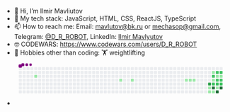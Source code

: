 - 👋 Hi, I’m Ilmir Mavliutov
- 🌱 My tech stack: JavaScript, HTML, CSS, ReactJS, TypeScript
- 📫 How to reach me: Email: mavlutov@bk.ru or mechasop@gmail.com, Telegram: [@D_R_ROBOT](https://t.me/D_R_ROBOT), LinkedIn: [Ilmir Mavlyutov](https://www.linkedin.com/in/ilmir-mavliutov-01265a20a/)
- 🤓 CODEWARS: https://www.codewars.com/users/D_R_ROBOT
- 👀 Hobbies other than coding: 🏋 weightlifting
- <svg viewBox="-16 -32 880 192" width="880" height="192" xmlns="http://www.w3.org/2000/svg"><desc>Generated with https://github.com/Platane/snk</desc><style>:root{--cb:#1b1f230a;--cs:purple;--ce:#ebedf0;--c0:#ebedf0;--c1:#9be9a8;--c2:#40c463;--c3:#30a14e;--c4:#216e39}.c{shape-rendering:geometricPrecision;fill:var(--ce);stroke-width:1px;stroke:var(--cb);animation:none 16300ms linear infinite;width:12px;height:12px}@keyframes c0{4.28%{fill:var(--c1)}4.3%,100%{fill:var(--ce)}}.c.c0{fill:var(--c1);animation-name:c0}@keyframes c1{18.39%{fill:var(--c1)}18.41%,100%{fill:var(--ce)}}.c.c1{fill:var(--c1);animation-name:c1}@keyframes c2{20.24%{fill:var(--c1)}20.26%,100%{fill:var(--ce)}}.c.c2{fill:var(--c1);animation-name:c2}@keyframes c3{28.82%{fill:var(--c1)}28.84%,100%{fill:var(--ce)}}.c.c3{fill:var(--c1);animation-name:c3}@keyframes c4{29.44%{fill:var(--c1)}29.46%,100%{fill:var(--ce)}}.c.c4{fill:var(--c1);animation-name:c4}@keyframes c5{30.05%{fill:var(--c1)}30.07%,100%{fill:var(--ce)}}.c.c5{fill:var(--c1);animation-name:c5}@keyframes c6{60.11%{fill:var(--c3)}60.13%,100%{fill:var(--ce)}}.c.c6{fill:var(--c3);animation-name:c6}@keyframes c7{33.73%{fill:var(--c1)}33.75%,100%{fill:var(--ce)}}.c.c7{fill:var(--c1);animation-name:c7}@keyframes c8{34.35%{fill:var(--c1)}34.37%,100%{fill:var(--ce)}}.c.c8{fill:var(--c1);animation-name:c8}@keyframes c9{41.71%{fill:var(--c1)}41.73%,100%{fill:var(--ce)}}.c.c9{fill:var(--c1);animation-name:c9}@keyframes ca{54.59%{fill:var(--c2)}54.61%,100%{fill:var(--ce)}}.c.ca{fill:var(--c2);animation-name:ca}@keyframes cb{50.3%{fill:var(--c1)}50.32%,100%{fill:var(--ce)}}.c.cb{fill:var(--c1);animation-name:cb}@keyframes cc{53.36%{fill:var(--c2)}53.38%,100%{fill:var(--ce)}}.c.cc{fill:var(--c2);animation-name:cc}@keyframes cd{65.02%{fill:var(--c4)}65.04%,100%{fill:var(--ce)}}.c.cd{fill:var(--c4);animation-name:cd}@keyframes ce{34.96%{fill:var(--c1)}34.98%,100%{fill:var(--ce)}}.c.ce{fill:var(--c1);animation-name:ce}@keyframes cf{47.23%{fill:var(--c2)}47.25%,100%{fill:var(--ce)}}.c.cf{fill:var(--c2);animation-name:cf}@keyframes cg{46.62%{fill:var(--c1)}46.64%,100%{fill:var(--ce)}}.c.cg{fill:var(--c1);animation-name:cg}@keyframes ch{50.91%{fill:var(--c2)}50.93%,100%{fill:var(--ce)}}.c.ch{fill:var(--c2);animation-name:ch}@keyframes ci{52.75%{fill:var(--c2)}52.77%,100%{fill:var(--ce)}}.c.ci{fill:var(--c2);animation-name:ci}@keyframes cj{61.95%{fill:var(--c1)}61.97%,100%{fill:var(--ce)}}.c.cj{fill:var(--c1);animation-name:cj}@keyframes ck{63.79%{fill:var(--c4)}63.81%,100%{fill:var(--ce)}}.c.ck{fill:var(--c4);animation-name:ck}@keyframes cl{56.43%{fill:var(--c2)}56.45%,100%{fill:var(--ce)}}.c.cl{fill:var(--c2);animation-name:cl}@keyframes cm{46%{fill:var(--c1)}46.02%,100%{fill:var(--ce)}}.c.cm{fill:var(--c1);animation-name:cm}@keyframes cn{51.52%{fill:var(--c2)}51.54%,100%{fill:var(--ce)}}.c.cn{fill:var(--c2);animation-name:cn}@keyframes co{52.14%{fill:var(--c2)}52.16%,100%{fill:var(--ce)}}.c.co{fill:var(--c2);animation-name:co}@keyframes cp{62.57%{fill:var(--c4)}62.59%,100%{fill:var(--ce)}}.c.cp{fill:var(--c4);animation-name:cp}.u{transform-origin:0 0;transform:scale(0,1);animation:none linear 16300ms infinite}@keyframes u0{4.28%{transform:scale(0.000,1)}4.3%,18.39%{transform:scale(0.083,1)}18.41%,20.24%{transform:scale(0.167,1)}20.26%,28.82%{transform:scale(0.250,1)}28.84%,29.44%{transform:scale(0.333,1)}29.46%,30.05%{transform:scale(0.417,1)}30.07%,33.73%{transform:scale(0.500,1)}33.75%,34.35%{transform:scale(0.583,1)}34.37%,34.96%{transform:scale(0.667,1)}34.98%,41.71%{transform:scale(0.750,1)}41.73%,46%{transform:scale(0.833,1)}46.02%,46.62%{transform:scale(0.917,1)}46.64%,100%{transform:scale(1.000,1)}}.u.u0{fill:var(--c1);animation-name:u0;transform-origin:0.0px 0}@keyframes u1{47.23%{transform:scale(0.000,1)}47.25%,100%{transform:scale(1.000,1)}}.u.u1{fill:var(--c2);animation-name:u1;transform-origin:391.4px 0}@keyframes u2{50.3%{transform:scale(0.000,1)}50.32%,100%{transform:scale(1.000,1)}}.u.u2{fill:var(--c1);animation-name:u2;transform-origin:424.0px 0}@keyframes u3{50.91%{transform:scale(0.000,1)}50.93%,51.52%{transform:scale(0.143,1)}51.54%,52.14%{transform:scale(0.286,1)}52.16%,52.75%{transform:scale(0.429,1)}52.77%,53.36%{transform:scale(0.571,1)}53.38%,54.59%{transform:scale(0.714,1)}54.61%,56.43%{transform:scale(0.857,1)}56.45%,100%{transform:scale(1.000,1)}}.u.u3{fill:var(--c2);animation-name:u3;transform-origin:456.6px 0}@keyframes u4{60.11%{transform:scale(0.000,1)}60.13%,100%{transform:scale(1.000,1)}}.u.u4{fill:var(--c3);animation-name:u4;transform-origin:684.9px 0}@keyframes u5{61.95%{transform:scale(0.000,1)}61.97%,100%{transform:scale(1.000,1)}}.u.u5{fill:var(--c1);animation-name:u5;transform-origin:717.5px 0}@keyframes u6{62.57%{transform:scale(0.000,1)}62.59%,63.79%{transform:scale(0.333,1)}63.81%,65.02%{transform:scale(0.667,1)}65.04%,100%{transform:scale(1.000,1)}}.u.u6{fill:var(--c4);animation-name:u6;transform-origin:750.2px 0}.s{shape-rendering:geometricPrecision;fill:var(--cs);animation:none linear 16300ms infinite}@keyframes s0{0%,99.39%{transform:translate(0px,-16px)}0.61%{transform:translate(0px,0px)}3.07%{transform:translate(64px,0px)}4.29%{transform:translate(64px,32px)}17.79%{transform:translate(416px,32px)}18.4%{transform:translate(416px,48px)}31.9%,39.26%{transform:translate(768px,48px)}33.13%,38.04%{transform:translate(768px,80px)}33.74%,37.42%{transform:translate(784px,80px)}34.36%{transform:translate(784px,96px)}34.97%{transform:translate(800px,96px)}35.58%{transform:translate(800px,112px)}36.2%{transform:translate(784px,112px)}39.88%,49.69%{transform:translate(784px,48px)}41.1%,48.47%,58.28%{transform:translate(784px,16px)}41.72%{transform:translate(800px,16px)}42.33%{transform:translate(800px,0px)}44.17%{transform:translate(848px,0px)}45.4%{transform:translate(848px,32px)}46.63%{transform:translate(816px,32px)}47.24%{transform:translate(816px,16px)}51.53%{transform:translate(832px,48px)}52.15%{transform:translate(832px,64px)}53.37%{transform:translate(800px,64px)}54.6%{transform:translate(800px,32px)}55.83%{transform:translate(832px,32px)}56.44%{transform:translate(832px,16px)}60.12%{transform:translate(784px,64px)}61.35%{transform:translate(816px,64px)}61.96%,64.42%{transform:translate(816px,80px)}62.58%{transform:translate(832px,80px)}63.19%{transform:translate(832px,96px)}63.8%{transform:translate(816px,96px)}91.41%{transform:translate(112px,80px)}92.64%{transform:translate(112px,48px)}94.48%{transform:translate(64px,48px)}96.93%{transform:translate(64px,-16px)}}.s.s0{transform:translate(0px,-16px);animation-name:s0}@keyframes s1{0%,99.39%{transform:translate(16px,-16px)}0.61%{transform:translate(0px,-16px)}1.23%{transform:translate(0px,0px)}3.68%{transform:translate(64px,0px)}4.91%{transform:translate(64px,32px)}18.4%{transform:translate(416px,32px)}19.02%{transform:translate(416px,48px)}32.52%,39.88%{transform:translate(768px,48px)}33.74%,38.65%{transform:translate(768px,80px)}34.36%,38.04%{transform:translate(784px,80px)}34.97%{transform:translate(784px,96px)}35.58%{transform:translate(800px,96px)}36.2%{transform:translate(800px,112px)}36.81%{transform:translate(784px,112px)}40.49%,50.31%{transform:translate(784px,48px)}41.72%,49.08%,58.9%{transform:translate(784px,16px)}42.33%{transform:translate(800px,16px)}42.94%{transform:translate(800px,0px)}44.79%{transform:translate(848px,0px)}46.01%{transform:translate(848px,32px)}47.24%{transform:translate(816px,32px)}47.85%{transform:translate(816px,16px)}52.15%{transform:translate(832px,48px)}52.76%{transform:translate(832px,64px)}53.99%{transform:translate(800px,64px)}55.21%{transform:translate(800px,32px)}56.44%{transform:translate(832px,32px)}57.06%{transform:translate(832px,16px)}60.74%{transform:translate(784px,64px)}61.96%{transform:translate(816px,64px)}62.58%,65.03%{transform:translate(816px,80px)}63.19%{transform:translate(832px,80px)}63.8%{transform:translate(832px,96px)}64.42%{transform:translate(816px,96px)}92.02%{transform:translate(112px,80px)}93.25%{transform:translate(112px,48px)}95.09%{transform:translate(64px,48px)}97.55%{transform:translate(64px,-16px)}}.s.s1{transform:translate(16px,-16px);animation-name:s1}@keyframes s2{0%,99.39%{transform:translate(32px,-16px)}1.23%{transform:translate(0px,-16px)}1.84%{transform:translate(0px,0px)}4.29%{transform:translate(64px,0px)}5.52%{transform:translate(64px,32px)}19.02%{transform:translate(416px,32px)}19.63%{transform:translate(416px,48px)}33.13%,40.49%{transform:translate(768px,48px)}34.36%,39.26%{transform:translate(768px,80px)}34.97%,38.65%{transform:translate(784px,80px)}35.58%{transform:translate(784px,96px)}36.2%{transform:translate(800px,96px)}36.81%{transform:translate(800px,112px)}37.42%{transform:translate(784px,112px)}41.1%,50.92%{transform:translate(784px,48px)}42.33%,49.69%,59.51%{transform:translate(784px,16px)}42.94%{transform:translate(800px,16px)}43.56%{transform:translate(800px,0px)}45.4%{transform:translate(848px,0px)}46.63%{transform:translate(848px,32px)}47.85%{transform:translate(816px,32px)}48.47%{transform:translate(816px,16px)}52.76%{transform:translate(832px,48px)}53.37%{transform:translate(832px,64px)}54.6%{transform:translate(800px,64px)}55.83%{transform:translate(800px,32px)}57.06%{transform:translate(832px,32px)}57.67%{transform:translate(832px,16px)}61.35%{transform:translate(784px,64px)}62.58%{transform:translate(816px,64px)}63.19%,65.64%{transform:translate(816px,80px)}63.8%{transform:translate(832px,80px)}64.42%{transform:translate(832px,96px)}65.03%{transform:translate(816px,96px)}92.64%{transform:translate(112px,80px)}93.87%{transform:translate(112px,48px)}95.71%{transform:translate(64px,48px)}98.16%{transform:translate(64px,-16px)}}.s.s2{transform:translate(32px,-16px);animation-name:s2}@keyframes s3{0%,99.39%{transform:translate(48px,-16px)}1.84%{transform:translate(0px,-16px)}2.45%{transform:translate(0px,0px)}4.91%{transform:translate(64px,0px)}6.13%{transform:translate(64px,32px)}19.63%{transform:translate(416px,32px)}20.25%{transform:translate(416px,48px)}33.74%,41.1%{transform:translate(768px,48px)}34.97%,39.88%{transform:translate(768px,80px)}35.58%,39.26%{transform:translate(784px,80px)}36.2%{transform:translate(784px,96px)}36.81%{transform:translate(800px,96px)}37.42%{transform:translate(800px,112px)}38.04%{transform:translate(784px,112px)}41.72%,51.53%{transform:translate(784px,48px)}42.94%,50.31%,60.12%{transform:translate(784px,16px)}43.56%{transform:translate(800px,16px)}44.17%{transform:translate(800px,0px)}46.01%{transform:translate(848px,0px)}47.24%{transform:translate(848px,32px)}48.47%{transform:translate(816px,32px)}49.08%{transform:translate(816px,16px)}53.37%{transform:translate(832px,48px)}53.99%{transform:translate(832px,64px)}55.21%{transform:translate(800px,64px)}56.44%{transform:translate(800px,32px)}57.67%{transform:translate(832px,32px)}58.28%{transform:translate(832px,16px)}61.96%{transform:translate(784px,64px)}63.19%{transform:translate(816px,64px)}63.8%,66.26%{transform:translate(816px,80px)}64.42%{transform:translate(832px,80px)}65.03%{transform:translate(832px,96px)}65.64%{transform:translate(816px,96px)}93.25%{transform:translate(112px,80px)}94.48%{transform:translate(112px,48px)}96.32%{transform:translate(64px,48px)}98.77%{transform:translate(64px,-16px)}}.s.s3{transform:translate(48px,-16px);animation-name:s3}</style><rect class="c" x="2" y="2" rx="2" ry="2"/><rect class="c" x="2" y="18" rx="2" ry="2"/><rect class="c" x="2" y="34" rx="2" ry="2"/><rect class="c" x="2" y="50" rx="2" ry="2"/><rect class="c" x="2" y="66" rx="2" ry="2"/><rect class="c" x="2" y="82" rx="2" ry="2"/><rect class="c" x="2" y="98" rx="2" ry="2"/><rect class="c" x="18" y="2" rx="2" ry="2"/><rect class="c" x="18" y="18" rx="2" ry="2"/><rect class="c" x="18" y="34" rx="2" ry="2"/><rect class="c" x="18" y="50" rx="2" ry="2"/><rect class="c" x="18" y="66" rx="2" ry="2"/><rect class="c" x="18" y="82" rx="2" ry="2"/><rect class="c" x="18" y="98" rx="2" ry="2"/><rect class="c" x="34" y="2" rx="2" ry="2"/><rect class="c" x="34" y="18" rx="2" ry="2"/><rect class="c" x="34" y="34" rx="2" ry="2"/><rect class="c" x="34" y="50" rx="2" ry="2"/><rect class="c" x="34" y="66" rx="2" ry="2"/><rect class="c" x="34" y="82" rx="2" ry="2"/><rect class="c" x="34" y="98" rx="2" ry="2"/><rect class="c" x="50" y="2" rx="2" ry="2"/><rect class="c" x="50" y="18" rx="2" ry="2"/><rect class="c" x="50" y="34" rx="2" ry="2"/><rect class="c" x="50" y="50" rx="2" ry="2"/><rect class="c" x="50" y="66" rx="2" ry="2"/><rect class="c" x="50" y="82" rx="2" ry="2"/><rect class="c" x="50" y="98" rx="2" ry="2"/><rect class="c" x="66" y="2" rx="2" ry="2"/><rect class="c" x="66" y="18" rx="2" ry="2"/><rect class="c c0" x="66" y="34" rx="2" ry="2"/><rect class="c" x="66" y="50" rx="2" ry="2"/><rect class="c" x="66" y="66" rx="2" ry="2"/><rect class="c" x="66" y="82" rx="2" ry="2"/><rect class="c" x="66" y="98" rx="2" ry="2"/><rect class="c" x="82" y="2" rx="2" ry="2"/><rect class="c" x="82" y="18" rx="2" ry="2"/><rect class="c" x="82" y="34" rx="2" ry="2"/><rect class="c" x="82" y="50" rx="2" ry="2"/><rect class="c" x="82" y="66" rx="2" ry="2"/><rect class="c" x="82" y="82" rx="2" ry="2"/><rect class="c" x="82" y="98" rx="2" ry="2"/><rect class="c" x="98" y="2" rx="2" ry="2"/><rect class="c" x="98" y="18" rx="2" ry="2"/><rect class="c" x="98" y="34" rx="2" ry="2"/><rect class="c" x="98" y="50" rx="2" ry="2"/><rect class="c" x="98" y="66" rx="2" ry="2"/><rect class="c" x="98" y="82" rx="2" ry="2"/><rect class="c" x="98" y="98" rx="2" ry="2"/><rect class="c" x="114" y="2" rx="2" ry="2"/><rect class="c" x="114" y="18" rx="2" ry="2"/><rect class="c" x="114" y="34" rx="2" ry="2"/><rect class="c" x="114" y="50" rx="2" ry="2"/><rect class="c" x="114" y="66" rx="2" ry="2"/><rect class="c" x="114" y="82" rx="2" ry="2"/><rect class="c" x="114" y="98" rx="2" ry="2"/><rect class="c" x="130" y="2" rx="2" ry="2"/><rect class="c" x="130" y="18" rx="2" ry="2"/><rect class="c" x="130" y="34" rx="2" ry="2"/><rect class="c" x="130" y="50" rx="2" ry="2"/><rect class="c" x="130" y="66" rx="2" ry="2"/><rect class="c" x="130" y="82" rx="2" ry="2"/><rect class="c" x="130" y="98" rx="2" ry="2"/><rect class="c" x="146" y="2" rx="2" ry="2"/><rect class="c" x="146" y="18" rx="2" ry="2"/><rect class="c" x="146" y="34" rx="2" ry="2"/><rect class="c" x="146" y="50" rx="2" ry="2"/><rect class="c" x="146" y="66" rx="2" ry="2"/><rect class="c" x="146" y="82" rx="2" ry="2"/><rect class="c" x="146" y="98" rx="2" ry="2"/><rect class="c" x="162" y="2" rx="2" ry="2"/><rect class="c" x="162" y="18" rx="2" ry="2"/><rect class="c" x="162" y="34" rx="2" ry="2"/><rect class="c" x="162" y="50" rx="2" ry="2"/><rect class="c" x="162" y="66" rx="2" ry="2"/><rect class="c" x="162" y="82" rx="2" ry="2"/><rect class="c" x="162" y="98" rx="2" ry="2"/><rect class="c" x="178" y="2" rx="2" ry="2"/><rect class="c" x="178" y="18" rx="2" ry="2"/><rect class="c" x="178" y="34" rx="2" ry="2"/><rect class="c" x="178" y="50" rx="2" ry="2"/><rect class="c" x="178" y="66" rx="2" ry="2"/><rect class="c" x="178" y="82" rx="2" ry="2"/><rect class="c" x="178" y="98" rx="2" ry="2"/><rect class="c" x="194" y="2" rx="2" ry="2"/><rect class="c" x="194" y="18" rx="2" ry="2"/><rect class="c" x="194" y="34" rx="2" ry="2"/><rect class="c" x="194" y="50" rx="2" ry="2"/><rect class="c" x="194" y="66" rx="2" ry="2"/><rect class="c" x="194" y="82" rx="2" ry="2"/><rect class="c" x="194" y="98" rx="2" ry="2"/><rect class="c" x="210" y="2" rx="2" ry="2"/><rect class="c" x="210" y="18" rx="2" ry="2"/><rect class="c" x="210" y="34" rx="2" ry="2"/><rect class="c" x="210" y="50" rx="2" ry="2"/><rect class="c" x="210" y="66" rx="2" ry="2"/><rect class="c" x="210" y="82" rx="2" ry="2"/><rect class="c" x="210" y="98" rx="2" ry="2"/><rect class="c" x="226" y="2" rx="2" ry="2"/><rect class="c" x="226" y="18" rx="2" ry="2"/><rect class="c" x="226" y="34" rx="2" ry="2"/><rect class="c" x="226" y="50" rx="2" ry="2"/><rect class="c" x="226" y="66" rx="2" ry="2"/><rect class="c" x="226" y="82" rx="2" ry="2"/><rect class="c" x="226" y="98" rx="2" ry="2"/><rect class="c" x="242" y="2" rx="2" ry="2"/><rect class="c" x="242" y="18" rx="2" ry="2"/><rect class="c" x="242" y="34" rx="2" ry="2"/><rect class="c" x="242" y="50" rx="2" ry="2"/><rect class="c" x="242" y="66" rx="2" ry="2"/><rect class="c" x="242" y="82" rx="2" ry="2"/><rect class="c" x="242" y="98" rx="2" ry="2"/><rect class="c" x="258" y="2" rx="2" ry="2"/><rect class="c" x="258" y="18" rx="2" ry="2"/><rect class="c" x="258" y="34" rx="2" ry="2"/><rect class="c" x="258" y="50" rx="2" ry="2"/><rect class="c" x="258" y="66" rx="2" ry="2"/><rect class="c" x="258" y="82" rx="2" ry="2"/><rect class="c" x="258" y="98" rx="2" ry="2"/><rect class="c" x="274" y="2" rx="2" ry="2"/><rect class="c" x="274" y="18" rx="2" ry="2"/><rect class="c" x="274" y="34" rx="2" ry="2"/><rect class="c" x="274" y="50" rx="2" ry="2"/><rect class="c" x="274" y="66" rx="2" ry="2"/><rect class="c" x="274" y="82" rx="2" ry="2"/><rect class="c" x="274" y="98" rx="2" ry="2"/><rect class="c" x="290" y="2" rx="2" ry="2"/><rect class="c" x="290" y="18" rx="2" ry="2"/><rect class="c" x="290" y="34" rx="2" ry="2"/><rect class="c" x="290" y="50" rx="2" ry="2"/><rect class="c" x="290" y="66" rx="2" ry="2"/><rect class="c" x="290" y="82" rx="2" ry="2"/><rect class="c" x="290" y="98" rx="2" ry="2"/><rect class="c" x="306" y="2" rx="2" ry="2"/><rect class="c" x="306" y="18" rx="2" ry="2"/><rect class="c" x="306" y="34" rx="2" ry="2"/><rect class="c" x="306" y="50" rx="2" ry="2"/><rect class="c" x="306" y="66" rx="2" ry="2"/><rect class="c" x="306" y="82" rx="2" ry="2"/><rect class="c" x="306" y="98" rx="2" ry="2"/><rect class="c" x="322" y="2" rx="2" ry="2"/><rect class="c" x="322" y="18" rx="2" ry="2"/><rect class="c" x="322" y="34" rx="2" ry="2"/><rect class="c" x="322" y="50" rx="2" ry="2"/><rect class="c" x="322" y="66" rx="2" ry="2"/><rect class="c" x="322" y="82" rx="2" ry="2"/><rect class="c" x="322" y="98" rx="2" ry="2"/><rect class="c" x="338" y="2" rx="2" ry="2"/><rect class="c" x="338" y="18" rx="2" ry="2"/><rect class="c" x="338" y="34" rx="2" ry="2"/><rect class="c" x="338" y="50" rx="2" ry="2"/><rect class="c" x="338" y="66" rx="2" ry="2"/><rect class="c" x="338" y="82" rx="2" ry="2"/><rect class="c" x="338" y="98" rx="2" ry="2"/><rect class="c" x="354" y="2" rx="2" ry="2"/><rect class="c" x="354" y="18" rx="2" ry="2"/><rect class="c" x="354" y="34" rx="2" ry="2"/><rect class="c" x="354" y="50" rx="2" ry="2"/><rect class="c" x="354" y="66" rx="2" ry="2"/><rect class="c" x="354" y="82" rx="2" ry="2"/><rect class="c" x="354" y="98" rx="2" ry="2"/><rect class="c" x="370" y="2" rx="2" ry="2"/><rect class="c" x="370" y="18" rx="2" ry="2"/><rect class="c" x="370" y="34" rx="2" ry="2"/><rect class="c" x="370" y="50" rx="2" ry="2"/><rect class="c" x="370" y="66" rx="2" ry="2"/><rect class="c" x="370" y="82" rx="2" ry="2"/><rect class="c" x="370" y="98" rx="2" ry="2"/><rect class="c" x="386" y="2" rx="2" ry="2"/><rect class="c" x="386" y="18" rx="2" ry="2"/><rect class="c" x="386" y="34" rx="2" ry="2"/><rect class="c" x="386" y="50" rx="2" ry="2"/><rect class="c" x="386" y="66" rx="2" ry="2"/><rect class="c" x="386" y="82" rx="2" ry="2"/><rect class="c" x="386" y="98" rx="2" ry="2"/><rect class="c" x="402" y="2" rx="2" ry="2"/><rect class="c" x="402" y="18" rx="2" ry="2"/><rect class="c" x="402" y="34" rx="2" ry="2"/><rect class="c" x="402" y="50" rx="2" ry="2"/><rect class="c" x="402" y="66" rx="2" ry="2"/><rect class="c" x="402" y="82" rx="2" ry="2"/><rect class="c" x="402" y="98" rx="2" ry="2"/><rect class="c" x="418" y="2" rx="2" ry="2"/><rect class="c" x="418" y="18" rx="2" ry="2"/><rect class="c" x="418" y="34" rx="2" ry="2"/><rect class="c c1" x="418" y="50" rx="2" ry="2"/><rect class="c" x="418" y="66" rx="2" ry="2"/><rect class="c" x="418" y="82" rx="2" ry="2"/><rect class="c" x="418" y="98" rx="2" ry="2"/><rect class="c" x="434" y="2" rx="2" ry="2"/><rect class="c" x="434" y="18" rx="2" ry="2"/><rect class="c" x="434" y="34" rx="2" ry="2"/><rect class="c" x="434" y="50" rx="2" ry="2"/><rect class="c" x="434" y="66" rx="2" ry="2"/><rect class="c" x="434" y="82" rx="2" ry="2"/><rect class="c" x="434" y="98" rx="2" ry="2"/><rect class="c" x="450" y="2" rx="2" ry="2"/><rect class="c" x="450" y="18" rx="2" ry="2"/><rect class="c" x="450" y="34" rx="2" ry="2"/><rect class="c" x="450" y="50" rx="2" ry="2"/><rect class="c" x="450" y="66" rx="2" ry="2"/><rect class="c" x="450" y="82" rx="2" ry="2"/><rect class="c" x="450" y="98" rx="2" ry="2"/><rect class="c" x="466" y="2" rx="2" ry="2"/><rect class="c" x="466" y="18" rx="2" ry="2"/><rect class="c" x="466" y="34" rx="2" ry="2"/><rect class="c c2" x="466" y="50" rx="2" ry="2"/><rect class="c" x="466" y="66" rx="2" ry="2"/><rect class="c" x="466" y="82" rx="2" ry="2"/><rect class="c" x="466" y="98" rx="2" ry="2"/><rect class="c" x="482" y="2" rx="2" ry="2"/><rect class="c" x="482" y="18" rx="2" ry="2"/><rect class="c" x="482" y="34" rx="2" ry="2"/><rect class="c" x="482" y="50" rx="2" ry="2"/><rect class="c" x="482" y="66" rx="2" ry="2"/><rect class="c" x="482" y="82" rx="2" ry="2"/><rect class="c" x="482" y="98" rx="2" ry="2"/><rect class="c" x="498" y="2" rx="2" ry="2"/><rect class="c" x="498" y="18" rx="2" ry="2"/><rect class="c" x="498" y="34" rx="2" ry="2"/><rect class="c" x="498" y="50" rx="2" ry="2"/><rect class="c" x="498" y="66" rx="2" ry="2"/><rect class="c" x="498" y="82" rx="2" ry="2"/><rect class="c" x="498" y="98" rx="2" ry="2"/><rect class="c" x="514" y="2" rx="2" ry="2"/><rect class="c" x="514" y="18" rx="2" ry="2"/><rect class="c" x="514" y="34" rx="2" ry="2"/><rect class="c" x="514" y="50" rx="2" ry="2"/><rect class="c" x="514" y="66" rx="2" ry="2"/><rect class="c" x="514" y="82" rx="2" ry="2"/><rect class="c" x="514" y="98" rx="2" ry="2"/><rect class="c" x="530" y="2" rx="2" ry="2"/><rect class="c" x="530" y="18" rx="2" ry="2"/><rect class="c" x="530" y="34" rx="2" ry="2"/><rect class="c" x="530" y="50" rx="2" ry="2"/><rect class="c" x="530" y="66" rx="2" ry="2"/><rect class="c" x="530" y="82" rx="2" ry="2"/><rect class="c" x="530" y="98" rx="2" ry="2"/><rect class="c" x="546" y="2" rx="2" ry="2"/><rect class="c" x="546" y="18" rx="2" ry="2"/><rect class="c" x="546" y="34" rx="2" ry="2"/><rect class="c" x="546" y="50" rx="2" ry="2"/><rect class="c" x="546" y="66" rx="2" ry="2"/><rect class="c" x="546" y="82" rx="2" ry="2"/><rect class="c" x="546" y="98" rx="2" ry="2"/><rect class="c" x="562" y="2" rx="2" ry="2"/><rect class="c" x="562" y="18" rx="2" ry="2"/><rect class="c" x="562" y="34" rx="2" ry="2"/><rect class="c" x="562" y="50" rx="2" ry="2"/><rect class="c" x="562" y="66" rx="2" ry="2"/><rect class="c" x="562" y="82" rx="2" ry="2"/><rect class="c" x="562" y="98" rx="2" ry="2"/><rect class="c" x="578" y="2" rx="2" ry="2"/><rect class="c" x="578" y="18" rx="2" ry="2"/><rect class="c" x="578" y="34" rx="2" ry="2"/><rect class="c" x="578" y="50" rx="2" ry="2"/><rect class="c" x="578" y="66" rx="2" ry="2"/><rect class="c" x="578" y="82" rx="2" ry="2"/><rect class="c" x="578" y="98" rx="2" ry="2"/><rect class="c" x="594" y="2" rx="2" ry="2"/><rect class="c" x="594" y="18" rx="2" ry="2"/><rect class="c" x="594" y="34" rx="2" ry="2"/><rect class="c" x="594" y="50" rx="2" ry="2"/><rect class="c" x="594" y="66" rx="2" ry="2"/><rect class="c" x="594" y="82" rx="2" ry="2"/><rect class="c" x="594" y="98" rx="2" ry="2"/><rect class="c" x="610" y="2" rx="2" ry="2"/><rect class="c" x="610" y="18" rx="2" ry="2"/><rect class="c" x="610" y="34" rx="2" ry="2"/><rect class="c" x="610" y="50" rx="2" ry="2"/><rect class="c" x="610" y="66" rx="2" ry="2"/><rect class="c" x="610" y="82" rx="2" ry="2"/><rect class="c" x="610" y="98" rx="2" ry="2"/><rect class="c" x="626" y="2" rx="2" ry="2"/><rect class="c" x="626" y="18" rx="2" ry="2"/><rect class="c" x="626" y="34" rx="2" ry="2"/><rect class="c" x="626" y="50" rx="2" ry="2"/><rect class="c" x="626" y="66" rx="2" ry="2"/><rect class="c" x="626" y="82" rx="2" ry="2"/><rect class="c" x="626" y="98" rx="2" ry="2"/><rect class="c" x="642" y="2" rx="2" ry="2"/><rect class="c" x="642" y="18" rx="2" ry="2"/><rect class="c" x="642" y="34" rx="2" ry="2"/><rect class="c" x="642" y="50" rx="2" ry="2"/><rect class="c" x="642" y="66" rx="2" ry="2"/><rect class="c" x="642" y="82" rx="2" ry="2"/><rect class="c" x="642" y="98" rx="2" ry="2"/><rect class="c" x="658" y="2" rx="2" ry="2"/><rect class="c" x="658" y="18" rx="2" ry="2"/><rect class="c" x="658" y="34" rx="2" ry="2"/><rect class="c" x="658" y="50" rx="2" ry="2"/><rect class="c" x="658" y="66" rx="2" ry="2"/><rect class="c" x="658" y="82" rx="2" ry="2"/><rect class="c" x="658" y="98" rx="2" ry="2"/><rect class="c" x="674" y="2" rx="2" ry="2"/><rect class="c" x="674" y="18" rx="2" ry="2"/><rect class="c" x="674" y="34" rx="2" ry="2"/><rect class="c" x="674" y="50" rx="2" ry="2"/><rect class="c" x="674" y="66" rx="2" ry="2"/><rect class="c" x="674" y="82" rx="2" ry="2"/><rect class="c" x="674" y="98" rx="2" ry="2"/><rect class="c" x="690" y="2" rx="2" ry="2"/><rect class="c" x="690" y="18" rx="2" ry="2"/><rect class="c" x="690" y="34" rx="2" ry="2"/><rect class="c c3" x="690" y="50" rx="2" ry="2"/><rect class="c" x="690" y="66" rx="2" ry="2"/><rect class="c" x="690" y="82" rx="2" ry="2"/><rect class="c" x="690" y="98" rx="2" ry="2"/><rect class="c" x="706" y="2" rx="2" ry="2"/><rect class="c" x="706" y="18" rx="2" ry="2"/><rect class="c" x="706" y="34" rx="2" ry="2"/><rect class="c c4" x="706" y="50" rx="2" ry="2"/><rect class="c" x="706" y="66" rx="2" ry="2"/><rect class="c" x="706" y="82" rx="2" ry="2"/><rect class="c" x="706" y="98" rx="2" ry="2"/><rect class="c" x="722" y="2" rx="2" ry="2"/><rect class="c" x="722" y="18" rx="2" ry="2"/><rect class="c" x="722" y="34" rx="2" ry="2"/><rect class="c c5" x="722" y="50" rx="2" ry="2"/><rect class="c" x="722" y="66" rx="2" ry="2"/><rect class="c" x="722" y="82" rx="2" ry="2"/><rect class="c" x="722" y="98" rx="2" ry="2"/><rect class="c" x="738" y="2" rx="2" ry="2"/><rect class="c" x="738" y="18" rx="2" ry="2"/><rect class="c" x="738" y="34" rx="2" ry="2"/><rect class="c" x="738" y="50" rx="2" ry="2"/><rect class="c" x="738" y="66" rx="2" ry="2"/><rect class="c" x="738" y="82" rx="2" ry="2"/><rect class="c" x="738" y="98" rx="2" ry="2"/><rect class="c" x="754" y="2" rx="2" ry="2"/><rect class="c" x="754" y="18" rx="2" ry="2"/><rect class="c" x="754" y="34" rx="2" ry="2"/><rect class="c" x="754" y="50" rx="2" ry="2"/><rect class="c" x="754" y="66" rx="2" ry="2"/><rect class="c" x="754" y="82" rx="2" ry="2"/><rect class="c" x="754" y="98" rx="2" ry="2"/><rect class="c" x="770" y="2" rx="2" ry="2"/><rect class="c" x="770" y="18" rx="2" ry="2"/><rect class="c" x="770" y="34" rx="2" ry="2"/><rect class="c" x="770" y="50" rx="2" ry="2"/><rect class="c" x="770" y="66" rx="2" ry="2"/><rect class="c" x="770" y="82" rx="2" ry="2"/><rect class="c" x="770" y="98" rx="2" ry="2"/><rect class="c" x="786" y="2" rx="2" ry="2"/><rect class="c" x="786" y="18" rx="2" ry="2"/><rect class="c" x="786" y="34" rx="2" ry="2"/><rect class="c" x="786" y="50" rx="2" ry="2"/><rect class="c c6" x="786" y="66" rx="2" ry="2"/><rect class="c c7" x="786" y="82" rx="2" ry="2"/><rect class="c c8" x="786" y="98" rx="2" ry="2"/><rect class="c" x="802" y="2" rx="2" ry="2"/><rect class="c c9" x="802" y="18" rx="2" ry="2"/><rect class="c ca" x="802" y="34" rx="2" ry="2"/><rect class="c cb" x="802" y="50" rx="2" ry="2"/><rect class="c cc" x="802" y="66" rx="2" ry="2"/><rect class="c cd" x="802" y="82" rx="2" ry="2"/><rect class="c ce" x="802" y="98" rx="2" ry="2"/><rect class="c" x="818" y="2" rx="2" ry="2"/><rect class="c cf" x="818" y="18" rx="2" ry="2"/><rect class="c cg" x="818" y="34" rx="2" ry="2"/><rect class="c ch" x="818" y="50" rx="2" ry="2"/><rect class="c ci" x="818" y="66" rx="2" ry="2"/><rect class="c cj" x="818" y="82" rx="2" ry="2"/><rect class="c ck" x="818" y="98" rx="2" ry="2"/><rect class="c" x="834" y="2" rx="2" ry="2"/><rect class="c cl" x="834" y="18" rx="2" ry="2"/><rect class="c cm" x="834" y="34" rx="2" ry="2"/><rect class="c cn" x="834" y="50" rx="2" ry="2"/><rect class="c co" x="834" y="66" rx="2" ry="2"/><rect class="c cp" x="834" y="82" rx="2" ry="2"/><rect class="u u0" height="12" width="392.0" x="0.0" y="144"/><rect class="u u1" height="12" width="33.2" x="391.4" y="144"/><rect class="u u2" height="12" width="33.2" x="424.0" y="144"/><rect class="u u3" height="12" width="228.9" x="456.6" y="144"/><rect class="u u4" height="12" width="33.2" x="684.9" y="144"/><rect class="u u5" height="12" width="33.2" x="717.5" y="144"/><rect class="u u6" height="12" width="98.4" x="750.2" y="144"/><rect class="s s0" x="0.8" y="0.8" width="14.4" height="14.4" rx="4.5" ry="4.5"/><rect class="s s1" x="1.8" y="1.8" width="12.3" height="12.3" rx="4.1" ry="4.1"/><rect class="s s2" x="2.6" y="2.6" width="10.8" height="10.8" rx="3.6" ry="3.6"/><rect class="s s3" x="3.0" y="3.0" width="9.9" height="9.9" rx="3.3" ry="3.3"/></svg>

<!---
root0f/root0f is a ✨ special ✨ repository because its `README.md` (this file) appears on your GitHub profile.
You can click the Preview link to take a look at your changes.
--->
